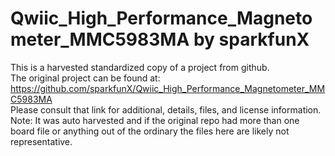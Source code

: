 
# Qwiic_High_Performance_Magnetometer_MMC5983MA by sparkfunX  
This is a harvested standardized copy of a project from github.  
The original project can be found at:  
https://github.com/sparkfunX/Qwiic_High_Performance_Magnetometer_MMC5983MA  
Please consult that link for additional, details, files, and license information.  
Note: It was auto harvested and if the original repo had more than one board file or anything out of the ordinary the files here are likely not representative.  
    